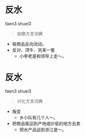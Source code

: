 # 反水
faen3 shuei3
> 如皋方言词典
- 喻商品反向流动。
- 反对、顶牛、另来一套
  - 小李老是和领导上走～。

# 反水
faen3 shuei3
> 兴化方言词典
- 叛变
  - 乡小队有几个人～。
- 把商品贩运到产地或价低的地方去卖
  - 把水产品运到浙江是～。
